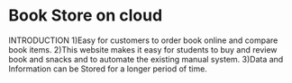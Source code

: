 # Book Store on cloud

INTRODUCTION
1)Easy for customers to order book online and compare book items.
2)This website makes it easy for students to buy and review book and snacks and to automate the existing manual system.
3)Data and Information can be Stored for a longer period of time.
